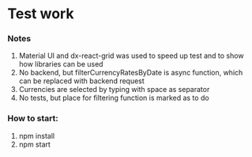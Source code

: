 # Test work

### Notes
1. Material UI and dx-react-grid was used to speed up test and to show how libraries can be used
2. No backend, but filterCurrencyRatesByDate is async function, which can be replaced with backend request
3. Currencies are selected by typing with space as separator
4. No tests, but place for filtering function is marked as to do

### How to start:
1. npm install
2. npm start